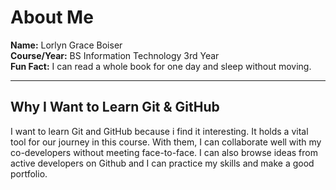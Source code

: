 # About Me

**Name:** Lorlyn Grace Boiser  
**Course/Year:** BS Information Technology 3rd Year  
**Fun Fact:** I can read a whole book for one day and sleep without moving.  

---

## Why I Want to Learn Git & GitHub

I want to learn Git and GitHub because i find it interesting. It holds a vital tool for our journey in this course. With them, I can collaborate well with my co-developers without meeting face-to-face. I can also browse ideas from active developers on Github and I can practice my skills and make a good portfolio. 
